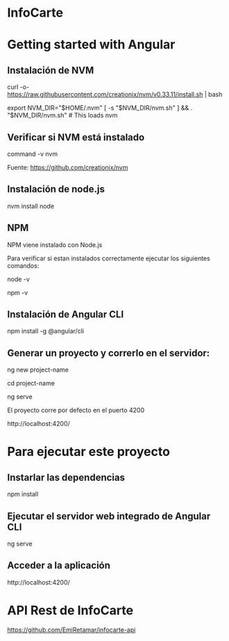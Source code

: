 # InfoCarte

# Getting started with Angular

## Instalación de NVM

curl -o- https://raw.githubusercontent.com/creationix/nvm/v0.33.11/install.sh | bash

export NVM_DIR="$HOME/.nvm"
[ -s "$NVM_DIR/nvm.sh" ] && \. "$NVM_DIR/nvm.sh" # This loads nvm

## Verificar si NVM está instalado

command -v nvm

Fuente: https://github.com/creationix/nvm

## Instalación de node.js

nvm install node

## NPM

NPM viene instalado con Node.js

Para verificar si estan instalados correctamente ejecutar los siguientes comandos:

node -v

npm -v

## Instalación de Angular CLI

npm install -g @angular/cli

## Generar un proyecto y correrlo en el servidor:

ng new project-name

cd project-name

ng serve

El proyecto corre por defecto en el puerto 4200

http://localhost:4200/

# Para ejecutar este proyecto

## Instarlar las dependencias

npm install

## Ejecutar el servidor web integrado de Angular CLI

ng serve

## Acceder a la aplicación

http://localhost:4200/

# API Rest de InfoCarte

https://github.com/EmiRetamar/infocarte-api
